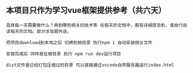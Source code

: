 ## 本项目只作为学习vue框架提供参考（共六天）
    具体每一天需要做什么？用到哪些相关的技术等 在每天的文档中，都有详细提及到，请自行阅读每天的文档。部分涉及题外话。

    把项目download到本地之后 切换到根目录 执行npm i 自动安装相关文件

    安装完成后 同样是在根目录 执行 npm run dev运行项目

    dist文件是已经打包压缩过的目录 可以直接通过vscode自带服务器运行index.html